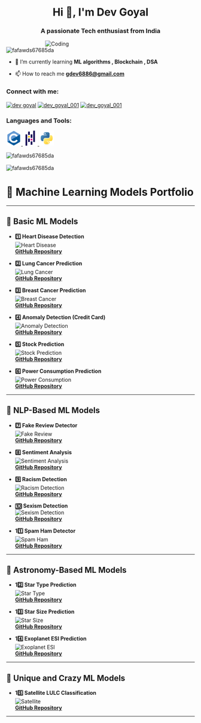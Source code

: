 
<h1 align="center">Hi 👋, I'm Dev Goyal</h1>
<h3 align="center">A passionate Tech enthusiast from India</h3>
<img align="right" alt="Coding" width="400" src="https://encrypted-tbn0.gstatic.com/images?q=tbn:ANd9GcQckTdSbgyYP6U_18vT_H-IGEfXIj5OMP5lhA&s">


<p align="left"> <img src="https://komarev.com/ghpvc/?username=fafawds67685da&label=Profile%20views&color=0e75b6&style=flat" alt="fafawds67685da" /> </p>

- 🌱 I’m currently learning **ML algorithms , Blockchain , DSA**

- 📫 How to reach me **gdev6886@gmail.com**

<h3 align="left">Connect with me:</h3>
<p align="left">
<a href="https://linkedin.com/in/dev goyal" target="blank"><img align="center" src="https://raw.githubusercontent.com/rahuldkjain/github-profile-readme-generator/master/src/images/icons/Social/linked-in-alt.svg" alt="dev goyal" height="30" width="40" /></a>
<a href="https://instagram.com/dev_goyal_001" target="blank"><img align="center" src="https://raw.githubusercontent.com/rahuldkjain/github-profile-readme-generator/master/src/images/icons/Social/instagram.svg" alt="dev_goyal_001" height="30" width="40" /></a>
<a href="https://www.leetcode.com/dev_goyal_001" target="blank"><img align="center" src="https://raw.githubusercontent.com/rahuldkjain/github-profile-readme-generator/master/src/images/icons/Social/leet-code.svg" alt="dev_goyal_001" height="30" width="40" /></a>
</p>

<h3 align="left">Languages and Tools:</h3>
<p align="left"> <a href="https://www.cprogramming.com/" target="_blank" rel="noreferrer"> <img src="https://raw.githubusercontent.com/devicons/devicon/master/icons/c/c-original.svg" alt="c" width="40" height="40"/> </a> <a href="https://pandas.pydata.org/" target="_blank" rel="noreferrer"> <img src="https://raw.githubusercontent.com/devicons/devicon/2ae2a900d2f041da66e950e4d48052658d850630/icons/pandas/pandas-original.svg" alt="pandas" width="40" height="40"/> </a> <a href="https://www.python.org" target="_blank" rel="noreferrer"> <img src="https://raw.githubusercontent.com/devicons/devicon/master/icons/python/python-original.svg" alt="python" width="40" height="40"/> </a> </p>

<p><img align="center" src="https://github-readme-stats.vercel.app/api/top-langs?username=fafawds67685da&show_icons=true&locale=en&layout=compact&langs_count=100" alt="fafawds67685da" /></p>


<p><img align="center" src="https://github-readme-streak-stats.herokuapp.com/?user=fafawds67685da&" alt="fafawds67685da" /></p>

# 🚀 **Machine Learning Models Portfolio**

---

## 🎯 **Basic ML Models**  

- **1️⃣ Heart Disease Detection**  
  ![Heart Disease](https://img.shields.io/badge/-Heart_Disease_Model-007BFF?style=for-the-badge&logo=heartbeat&logoColor=white)  
  [**GitHub Repository**](https://github.com/fafawds67685da/Heart_Disease-Detection-models)  

- **2️⃣ Lung Cancer Prediction**  
  ![Lung Cancer](https://img.shields.io/badge/-Lung_Cancer_Prediction-007BFF?style=for-the-badge&logo=lungs&logoColor=white)  
  [**GitHub Repository**](https://github.com/fafawds67685da/Lung_Cancer_Prediction)  

- **3️⃣ Breast Cancer Prediction**  
  ![Breast Cancer](https://img.shields.io/badge/-Breast_Cancer_Model-007BFF?style=for-the-badge&logo=ribbon&logoColor=white)  
  [**GitHub Repository**](https://github.com/fafawds67685da/Breast_Cancer_Prediction)  

- **4️⃣ Anomaly Detection (Credit Card)**  
  ![Anomaly Detection](https://img.shields.io/badge/-Anomaly_Detection-007BFF?style=for-the-badge&logo=credit-card&logoColor=white)  
  [**GitHub Repository**](https://github.com/fafawds67685da/Anomaly_Detection_Using_Credit_card_transactions)  

- **5️⃣ Stock Prediction**  
  ![Stock Prediction](https://img.shields.io/badge/-Stock_Prediction-007BFF?style=for-the-badge&logo=line-chart&logoColor=white)  
  [**GitHub Repository**](https://github.com/fafawds67685da/Stock_Prediction)  

- **6️⃣ Power Consumption Prediction**  
  ![Power Consumption](https://img.shields.io/badge/-Power_Consumption-007BFF?style=for-the-badge&logo=power&logoColor=white)  
  [**GitHub Repository**](https://github.com/fafawds67685da/House_hold_Power_Consumption_prediction_-Multiple-REGRESSORS-)  

---

## 🧠 **NLP-Based ML Models**  

- **7️⃣ Fake Review Detector**  
  ![Fake Review](https://img.shields.io/badge/-Fake_Review_Detector-007BFF?style=for-the-badge&logo=review&logoColor=white)  
  [**GitHub Repository**](https://github.com/fafawds67685da/Product_Fake_review_Detection_System)  

- **8️⃣ Sentiment Analysis**  
  ![Sentiment Analysis](https://img.shields.io/badge/-Sentiment_Analysis-007BFF?style=for-the-badge&logo=smile&logoColor=white)  
  [**GitHub Repository**](https://github.com/fafawds67685da/Sentiment_Analysis)  

- **9️⃣ Racism Detection**  
  ![Racism Detection](https://img.shields.io/badge/-Racism_Detector-007BFF?style=for-the-badge&logo=angry&logoColor=white)  
  [**GitHub Repository**](https://github.com/fafawds67685da/Racism_Detection)  

- **🔟 Sexism Detection**  
  ![Sexism Detection](https://img.shields.io/badge/-Sexism_Detector-007BFF?style=for-the-badge&logo=female&logoColor=white)  
  [**GitHub Repository**](https://github.com/fafawds67685da/Sexism_Detection)  

- **11️⃣ Spam Ham Detector**  
  ![Spam Ham](https://img.shields.io/badge/-Spam_Ham_Detector-007BFF?style=for-the-badge&logo=mail&logoColor=white)  
  [**GitHub Repository**](https://github.com/fafawds67685da/Spam_ham_detection)  

---

## 🌌 **Astronomy-Based ML Models**  

- **12️⃣ Star Type Prediction**  
  ![Star Type](https://img.shields.io/badge/-Star_Type_Prediction-007BFF?style=for-the-badge&logo=star&logoColor=white)  
  [**GitHub Repository**](https://github.com/fafawds67685da/Spartificial_Project_2)  

- **13️⃣ Star Size Prediction**  
  ![Star Size](https://img.shields.io/badge/-Star_Size_Model-007BFF?style=for-the-badge&logo=telescope&logoColor=white)  
  [**GitHub Repository**](https://github.com/fafawds67685da/Spartificial_Project_1)  

- **14️⃣ Exoplanet ESI Prediction**  
  ![Exoplanet ESI](https://img.shields.io/badge/-Exoplanet_ESI_Model-007BFF?style=for-the-badge&logo=planet&logoColor=white)  
  [**GitHub Repository**](https://github.com/fafawds67685da/Predicting_ESI_of_Exoplanets_Terraformation_Potential)  

---

## 🤯 **Unique and Crazy ML Models**  

- **15️⃣ Satellite LULC Classification**  
  ![Satellite](https://img.shields.io/badge/-Satellite_LULC_Model-007BFF?style=for-the-badge&logo=satellite&logoColor=white)  
  [**GitHub Repository**](https://github.com/fafawds67685da/GEE_Satellite-imaging)  

---









